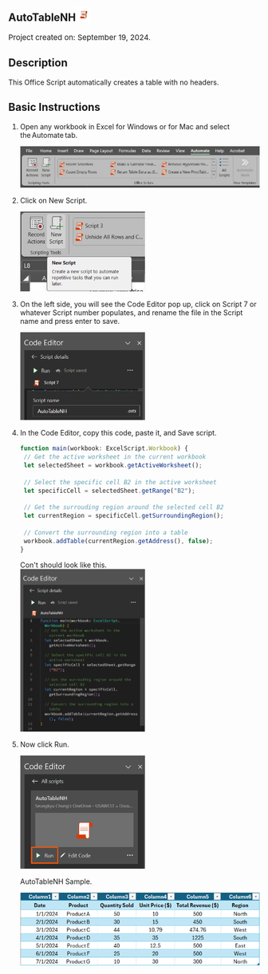 ## AutoTableNH<img src="images/oslogo.png" width="30"/>
<p style="font-size:15px;">Project created on: September 19, 2024.</p>

## Description
This Office Script automatically creates a table with no headers. 

## Basic Instructions
1. Open any workbook in Excel for Windows or for Mac and select the Automate tab.

	<img src="/autotable/images/atinstruction1.png" width="550"/>
3. Click on New Script.

   	<img src="/autotable/images/atinstruction2.png" width="250"/>
5. On the left side, you will see the Code Editor pop up, click on Script 7 or whatever Script number populates, and rename the file in the Script name and press enter to save.
   
  	 <img src="/autotable/images/atinstruction7.png" width="250"/>
    
7. In the Code Editor, copy this code, paste it, and Save script.
   ```TypeScript
   function main(workbook: ExcelScript.Workbook) {
	// Get the active worksheet in the current workbook
	let selectedSheet = workbook.getActiveWorksheet();

	// Select the specific cell B2 in the active worksheet
	let specificCell = selectedSheet.getRange("B2");

	// Get the surrouding region around the selected cell B2
	let currentRegion = specificCell.getSurroundingRegion();

	// Convert the surrounding region into a table
	workbook.addTable(currentRegion.getAddress(), false);
   }
   ```
	Con't should look like this.    
   	<img src="/autotable/images/atinstruction8.png" width="250"/>

5. Now click Run.
   
   	<img src="/autotable/images/atinstruction9.png" width="250"/>

	AutoTableNH Sample.

  	 <img src="/autotable/images/atinstruction10.png" width="550"/>

